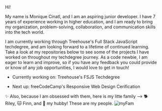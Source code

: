 
Hi!

My name is Monique Cinatl, and I am an aspiring junior developer. I have 7 years of experience working in higher education, and I am ready to bring my organization, problem-solving, collaboration, and communication skills into the tech world. 

I am currently working through Treehouse's Full Stack JavaScript techdegree, and am looking forward to a lifetime of continued learning. Take a look at my repositories below to see some of the projects I have worked on throughout my techdegree journey. As a code newbie, I am eager to learn and improve, so if you have any feedback you could provide or know of any job opportunities, I would love to get in touch!

- Currently working on: Treehouse's FSJS Techdegree

- Next up: freeCodeCamp's Responsive Web Design Cerification

:sparkles: Also, because I am obsessed with them, here is my litte family --> :dog2: Riley, :cat: Finn, and :man: my hubby! These are my people.
![myFam](FAM.jpg)

<!--
**DevMo-13/DevMo-13** is a ✨ _special_ ✨ repository because its `README.md` (this file) appears on your GitHub profile.

Here are some ideas to get you started:

- 🔭 I’m currently working on ...
- 🌱 I’m currently learning ...
- 👯 I’m looking to collaborate on ...
- 🤔 I’m looking for help with ...
- 💬 Ask me about ...
- 📫 How to reach me: ...
- 😄 Pronouns: ...
- ⚡ Fun fact: ...
-->
